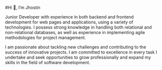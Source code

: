 #Hi 👋, I’m Jhostin

Junior Developer with experience in both backend and frontend development for web pages and applications, using a variety of technologies. 
I possess strong knowledge in handling both relational and non-relational databases, as well as experience in implementing agile methodologies for project management.

I am passionate about tackling new challenges and contributing to the success of innovative projects.
I am committed to excellence in every task I undertake and seek opportunities to grow professionally and expand my skills in the field of software development.

<!---
JuztADev/JuztADev is a ✨ special ✨ repository because its `README.md` (this file) appears on your GitHub profile.
You can click the Preview link to take a look at your changes.
--->
